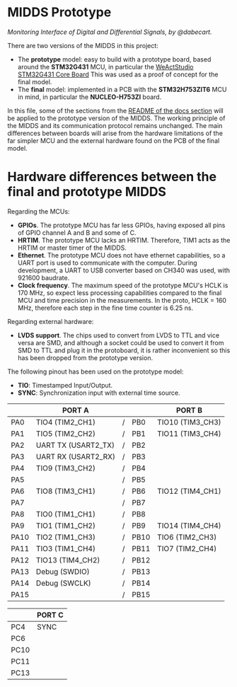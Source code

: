 # MIDDS Prototype
*Monitoring Interface of Digital and Differential Signals, by @dabecart.*

There are two versions of the MIDDS in this project: 
- The **prototype** model: easy to build with a prototype board, based around the **STM32G431** MCU, in particular the [WeActStudio STM32G431 Core Board](https://github.com/WeActStudio/WeActStudio.STM32G431CoreBoard) This was used as a proof of concept for the final model.
- The **final** model: implemented in a PCB with the **STM32H753ZIT6** MCU in mind, in particular the **NUCLEO-H753ZI** board.

In this file, some of the sections from the [README of the docs section](docs\README.md) will be applied to the prototype version of the MIDDS. The working principle of the MIDDS and its communication protocol remains unchanged. The main differences between boards will arise from the hardware limitations of the far simpler MCU and the external hardware found on the PCB of the final model.

# Hardware differences between the final and prototype MIDDS

Regarding the MCUs:

- **GPIOs**. The prototype MCU has far less GPIOs, having exposed all pins of GPIO channel A and B and some of C.
- **HRTIM**. The prototype MCU lacks an HRTIM. Therefore, TIM1 acts as the HRTIM or master timer of the MIDDS. 
- **Ethernet**. The prototype MCU does not have ethernet capabilities, so a UART port is used to communicate with the computer. During development, a UART to USB converter based on CH340 was used, with 921600 baudrate.
- **Clock frequency**. The maximum speed of the prototype MCU's HCLK is 170 MHz, so expect less processing capabilities compared to the final MCU and time precision in the measurements. In the proto, HCLK = 160 MHz, therefore each step in the fine time counter is 6.25 ns. 

Regarding external hardware:
- **LVDS support**. The chips used to convert from LVDS to TTL and vice versa are SMD, and although a socket could be used to convert it from SMD to TTL and plug it in the protoboard, it is rather inconvenient so this has been dropped from the prototype version.

The following pinout has been used on the prototype model:

- **TIO**: Timestamped Input/Output.
- **SYNC**: Synchronization input with external time source.

|      | **PORT A**                 |     |      | **PORT B**               |
| ---  | ---                        | --- | ---  | ---                      |
| PA0  | TIO4 (TIM2_CH1)            | /   | PB0  | TIO10 (TIM3_CH3)         |
| PA1  | TIO5 (TIM2_CH2)            | /   | PB1  | TIO11 (TIM3_CH4)         |
| PA2  | UART TX (USART2_TX)        | /   | PB2  |                          |
| PA3  | UART RX (USART2_RX)        | /   | PB3  |                          |
| PA4  | TIO9 (TIM3_CH2)            | /   | PB4  |                          |
| PA5  |                            | /   | PB5  |                          |
| PA6  | TIO8 (TIM3_CH1)            | /   | PB6  | TIO12 (TIM4_CH1)         |
| PA7  |                            | /   | PB7  |                          |
| PA8  | TIO0 (TIM1_CH1)            | /   | PB8  |                          |
| PA9  | TIO1 (TIM1_CH2)            | /   | PB9  | TIO14 (TIM4_CH4)         |
| PA10 | TIO2 (TIM1_CH3)            | /   | PB10 | TIO6 (TIM2_CH3)          |
| PA11 | TIO3 (TIM1_CH4)            | /   | PB11 | TIO7 (TIM2_CH4)          |
| PA12 | TIO13 (TIM4_CH2)           | /   | PB12 |                          |
| PA13 | Debug (SWDIO)              | /   | PB13 |                          |
| PA14 | Debug (SWCLK)              | /   | PB14 |                          |
| PA15 |                            | /   | PB15 |                          |

|      | **PORT C**                 |
| ---  | ---                        | 
| PC4  | SYNC                       |
| PC6  |                            |
| PC10 |                            |
| PC11 |                            |
| PC13 |                            |